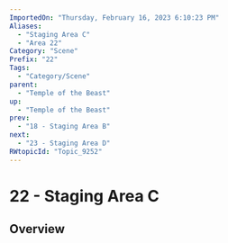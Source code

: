 ```yaml
---
ImportedOn: "Thursday, February 16, 2023 6:10:23 PM"
Aliases:
  - "Staging Area C"
  - "Area 22"
Category: "Scene"
Prefix: "22"
Tags:
  - "Category/Scene"
parent:
  - "Temple of the Beast"
up:
  - "Temple of the Beast"
prev:
  - "18 - Staging Area B"
next:
  - "23 - Staging Area D"
RWtopicId: "Topic_9252"
---
```

# 22 - Staging Area C
## Overview
